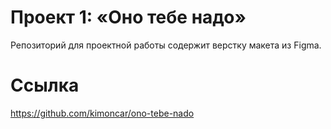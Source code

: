 # Проект 1: «Оно тебе надо»
Репозиторий для проектной работы содержит верстку макета из Figma.

# Ссылка
https://github.com/kimoncar/ono-tebe-nado